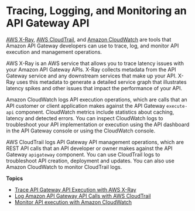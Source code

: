 # Tracing, Logging, and Monitoring an API Gateway API<a name="monitoring_overview"></a>

[AWS X\-Ray](https://docs.aws.amazon.com/xray/latest/devguide/aws-xray.html), [AWS CloudTrail](https://docs.aws.amazon.com/awscloudtrail/latest/userguide/cloudtrail-user-guide.html), and [Amazon CloudWatch](https://docs.aws.amazon.com/AmazonCloudWatch/latest/monitoring/WhatIsCloudWatch.html) are tools that Amazon API Gateway developers can use to trace, log, and monitor API execution and management operations\.

AWS X\-Ray is an AWS service that allows you to trace latency issues with your Amazon API Gateway APIs\. X\-Ray collects metadata from the API Gateway service and any downstream services that make up your API\. X\-Ray uses this metadata to generate a detailed service graph that illustrates latency spikes and other issues that impact the performance of your API\.

Amazon CloudWatch logs API execution operations, which are calls that an API customer or client application makes against the API Gateway `execute-api` component\. CloudWatch metrics include statistics about caching, latency and detected errors\. You can inspect CloudWatch logs to troubleshoot your API implementation or execution using the API dashboard in the API Gateway console or using the CloudWatch console\.

AWS CloudTrail logs API Gateway API management operations, which are REST API calls that an API developer or owner makes against the API Gateway `apigateway` component\. You can use CloudTrail logs to troubleshoot API creation, deployment and updates\. You can also use Amazon CloudWatch to monitor CloudTrail logs\.

**Topics**
+ [Trace API Gateway API Execution with AWS X\-Ray](apigateway-xray.md)
+ [Log Amazon API Gateway API Calls with AWS CloudTrail](cloudtrail.md)
+ [Monitor API execution with Amazon CloudWatch](monitoring-cloudwatch.md)